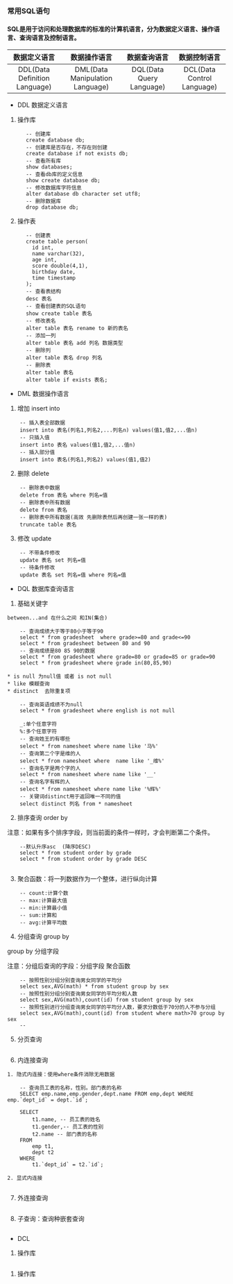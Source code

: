 ### 常用SQL语句 

#### SQL是用于访问和处理数据库的标准的计算机语言，分为数据定义语言、操作语言、查询语言及控制语言。

| 数据定义语言 | 数据操作语言 | 数据查询语言 | 数据控制语言 | 
| :---: | :---: | :---: | :---: | 
| DDL(Data Definition Language) | DML(Data Manipulation Language) | DQL(Data Query Language) |  DCL(Data Control Language) | 

  * DDL 数据定义语言

  1. 操作库 

``` 
      -- 创建库
      create database db;
      -- 创建库是否存在，不存在则创建 
      create database if not exists db;
      -- 查看所有库
      show databases;
      -- 查看db库的定义信息 
      show create database db;
      -- 修改数据库字符信息
      alter database db character set utf8;
      -- 删除数据库
      drop database db;
  ``` 

  2. 操作表 

``` 
      -- 创建表 
      create table person(
        id int,
        name varchar(32),
        age int,
        score double(4,1),
        birthday date,
        time timestamp
      );
      -- 查看表结构
      desc 表名
      -- 查看创建表的SQL语句
      show create table 表名
      -- 修改表名
      alter table 表名 rename to 新的表名
      -- 添加一列
      alter table 表名 add 列名 数据类型
      -- 删除列
      alter table 表名 drop 列名
      -- 删除表
      alter table 表名
      alter table if exists 表名;

``` 

  * DML 数据操作语言 

  1. 增加 insert into

``` 
    -- 插入表全部数据
    insert into 表名(列名1,列名2,...列名n) values(值1,值2,...值n) 
    -- 只插入值
    insert into 表名 values(值1,值2,...值n)
    -- 插入部分值
    insert into 表名(列名1,列名2) values(值1,值2)

``` 

  2. 删除 delete  

``` 
    -- 删除表中数据
    delete from 表名 where 列名=值
    -- 删除表中所有数据
    delete from 表名
    -- 删除表中所有数据(高效 先删除表然后再创建一张一样的表)
    truncate table 表名
``` 

  3. 修改 update  

``` 
    -- 不带条件修改
    update 表名 set 列名=值
    -- 待条件修改
    update 表名 set 列名=值 where 列名=值

``` 

  * DQL 数据库查询语言 

  1. 基础关键字 

    between...and 在什么之间 和IN(集合)
``` 
    -- 查询成绩大于等于80小于等于90
    select * from gradesheet  where grade>=80 and grade<=90
    select * from gradesheet between 80 and 90
    -- 查询成绩是80 85 90的数据
    select * from gradesheet where grade=80 or grade=85 or grade=90
    select * from gradesheet where grade in(80,85,90)

``` 
    * is null 为null值 或者 is not null 
    * like 模糊查询
    * distinct  去除重复项 

``` 
    -- 查询英语成绩不为null
    select * from gradesheet where english is not null
    
    _:单个任意字符
    %:多个任意字符
    -- 查询姓王的有哪些
    select * from namesheet where name like '马%'
    -- 查询第二个字是维的人
    select * from namesheet where  name like '_维%'
    -- 查询名字是两个字的人
    select * from namesheet where name like '__'
    -- 查询名字有辉的人
    select * from namesheet where name like '%辉%'
    -- 关键词distinct用于返回唯一不同的值
    select distinct 列名 from * namesheet

``` 
  2. 排序查询 order by 

  注意：如果有多个排序字段，则当前面的条件一样时，才会判断第二个条件。

``` 
    --默认升序asc  (降序DESC)
    select * from student order by grade
    select * from student order by grade DESC 
    
``` 

  3. 聚合函数：将一列数据作为一个整体，进行纵向计算  

``` 
    -- count:计算个数
    -- max:计算最大值
    -- min:计算最小值
    -- sum:计算和
    -- avg:计算平均数

``` 

  4. 分组查询 group by 

  group by 分组字段

  注意：分组后查询的字段：分组字段 聚合函数

``` 
    -- 按照性别分组分别查询男女同学的平均分
    select sex,AVG(math) * from student group by sex
    -- 按照性别分组分别查询男女同学的平均分和人数
    select sex,AVG(math),count(id) from student group by sex
    -- 按照性别进行分组查询男女同学的平均分人数，要求分数低于70分的人不参与分组
    select sex,AVG(math),count(id) from student where math>70 group by sex
    -- 

``` 

  5. 分页查询 

``` 

``` 

  6. 内连接查询  

    1. 隐式内连接：使用where条件消除无用数据  
``` 
    -- 查询员工表的名称，性别。部门表的名称
    SELECT emp.name,emp.gender,dept.name FROM emp,dept WHERE emp.`dept_id` = dept.`id`;
    
    SELECT 
        t1.name, -- 员工表的姓名
        t1.gender,-- 员工表的性别
        t2.name -- 部门表的名称
    FROM
        emp t1,
        dept t2
    WHERE 
        t1.`dept_id` = t2.`id`;
``` 

    2. 显式内连接 

``` 

``` 

  7. 外连接查询  

``` 

``` 

  8. 子查询：查询种嵌套查询  

``` 

``` 

  * DCL 

1. 操作库 

``` 

``` 

1. 操作库 

``` 

``` 
